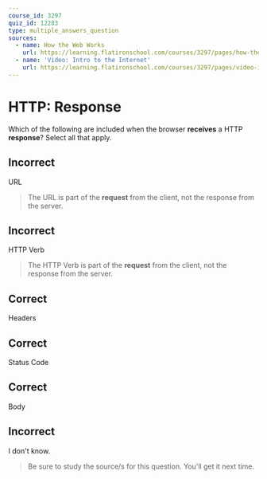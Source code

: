 ```yaml
---
course_id: 3297
quiz_id: 12283
type: multiple_answers_question
sources:
  - name: How the Web Works
    url: https://learning.flatironschool.com/courses/3297/pages/how-the-web-works?module_item_id=173350
  - name: 'Video: Intro to the Internet'
    url: https://learning.flatironschool.com/courses/3297/pages/video-intro-to-the-internet?module_item_id=270745
---
```


# HTTP: Response

Which of the following are included when the browser **receives** a HTTP
**response**? Select all that apply.

## Incorrect

URL

> The URL is part of the **request** from the client, not the response from the
> server.

## Incorrect

HTTP Verb

> The HTTP Verb is part of the **request** from the client, not the response
> from the server.

## Correct

Headers

## Correct

Status Code

## Correct

Body

## Incorrect

I don't know.

> Be sure to study the source/s for this question. You'll get it next time.
